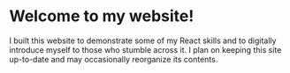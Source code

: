 # Welcome to my website!
I built this website to demonstrate some of my React skills and to digitally introduce myself to
those who stumble across it. I plan on keeping this site up-to-date and may occasionally reorganize its contents.
